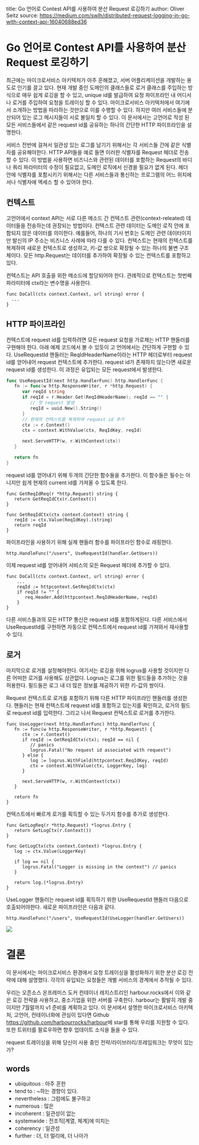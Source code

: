 title: Go 언어로 Contest API를 사용하여 분산 Request 로깅하기
author: Oliver Seitz
source: https://medium.com/swlh/distributed-request-logging-in-go-with-context-api-16040688ed36

# Go 언어로 Contest API를 사용하여 분산 Request 로깅하기

최근에는 마이크로서비스 아키텍처가 아주 흔해졌고, 서버 어플리케이션을 개발하는 용도로 인기를 끌고 있다. 현재 개발 중인 도메인의 클래스들로 로거 클래스를 주입하는 방식으로 매우 쉽게 로깅을 할 수 있고, unique id를 발급하여 요청 파이프라인 내 어디서나 로거를 주입하여 요청을 트레이싱 할 수 있다. 마이크로서비스 아키텍처에서 여기에서 소개하는 방법을 따라하는 것만으로 이를 수행할 수 있다. 하지만 여러 서비스들에 분산되어 있는 로그 메시지들이 서로 불일치 할 수 있다.  이 문서에서는 고언어로 작성 된 모든 서비스들에서 같은 request id를 공유하는 하나의 간단한 HTTP 파이프라인을 설명한다. 



서비스 전반에 걸쳐서 일관성 있는 로그를 남기기 위해서는 각 서비스들 간에 같은 식별자를 공유해야한다. HTTP API들을 예로 들면 이러한 식별자를 Request 헤더로 전송할 수 있다. 이 방법을 사용하면 비즈니스와 관련된 데이터를 포함하는 Request의 바디나 쿼리 파라미터의 수정이 필요없고, 도메인 로직에서 신경쓸 필요가 없게 된다. 헤더 안에 식별자를 포함시키기 위해서는 다른 서비스들과 통신하는 프로그램의 어느 위치에서나 식별자에 엑세스 할 수 있어야 한다.



## 컨텍스트

고언어에서 context API는 서로 다른 메소드 간 컨텍스트 관련(context-releated) 데이터들을 전송하는데 권장되는 방법이다.  컨텍스트 관련 데이터는 도메인 로직 안에 포함되지 않은 데이터를 의미한다. 예를들어, 하나의 기사 번호는 도메인 관련 데이터이지만 발신의 IP 주소는 비즈니스 사례에 따라 다를 수 있다. 컨텍스트는 현재의 컨텍스트를 복제하여 새로운 컨텍스트로 생성하고, 키-값 쌍으로 확장될 수 있는 하나의 불변 구조체이다. 모든 http.Request는 데이터를 추가하여 확장될 수 있는 컨텍스트를 포함하고 있다. 



컨텍스트는 API 호출을 위한 메소드에 할당되어야 한다. 관례적으로 컨텍스트는 첫번째 파라미터에 ctx라는 변수명을 사용한다.

```
func DoCall(ctx context.Context, url string) error {
  ...
}
```



## HTTP 파이프라인

컨텍스트에 request id를 입력하려면 모든 request 요청을 가로채는 HTTP 핸들러를 구현해야 한다. 아래 예제 코드에서 볼 수 있듯이 고 언어에서는 간단하게 구현할 수 있다. UseRequestId 핸들러는 ReqIdHeaderName이라는 HTTP 헤더로부터 request id를 얻어내어 request 컨텍스트에 추가한다. request id가 존재하지 않는다면 새로운 request id를 생성한다. 이 과정은 유입되는 모든 request에서 발생한다.

```go
func UseRequestId(next http.HandlerFunc) http.HandlerFunc {
   fn := func(w http.ResponseWriter, r *http.Request) {
      var reqId string
      if reqId = r.Header.Get(ReqIdHeaderName); reqId == "" {
         // 첫 request 발생
         reqId = uuid.New().String()
      }
      // 현재의 컨텍스트를 복제하여 request id 추가
      ctx := r.Context()
      ctx = context.WithValue(ctx, ReqIdKey, reqId)

      next.ServeHTTP(w, r.WithContext(ctx))
   }

   return fn
}
```



request id를 얻어내기 위해 두개의 간단한 함수들을 추가한다. 이 함수들은 필수는 아니지만 쉽게 현재의 current id를 가져올 수 있도록 한다.

```
func GetReqIdReq(r *http.Request) string {
   return GetReqIdCtx(r.Context())
}

func GetReqIdCtx(ctx context.Context) string {
   reqId := ctx.Value(ReqIdKey).(string)
   return reqId
}
```



파이프라인을 사용하기 위해 실제 핸들러 함수를 파이프라인 함수로 래핑한다.

```
http.HandleFunc("/users", UseRequestId(handler.GetUsers))
```



이제 request id를 얻어내어 서비스의 모든 Request 헤더에 추가할 수 있다.

```
func DoCall(ctx context.Context, url string) error {
    ...
    reqId := httpcontext.GetReqIdCtx(ctx)
    if reqId != "" {
       req.Header.Add(httpcontext.ReqIdHeaderName, reqId)
    }
}
```



다른 서비스들과의 모든 HTTP 통신은 request id를 포함하게된다. 다른 서비스에서 UseRequestId를 구현하면 자동으로 컨텍스트에서 request id를 가져와서 재사용할 수 있다.



## 로거

마지막으로 로거를 설정해야한다. 여기서는 로깅을 위해 logrus를 사용할 것이지만 다른 어떠한 로거를 사용해도 상관없다. Logrus는 로그를 위한 필드들을 추가하는 것을 허용한다. 필드들은 로그 내 더 많은 정보를 제공하기 위한 키-값의 쌍이다.



Request 컨텍스트로 로거를 포함하기 위해 다른 HTTP 파이프라인 핸들러를 생성한다. 핸들러는 현재 컨텍스트에 request id를 포함하고 있는지를 확인하고, 로거의 필드로 request id를 입력한다. 그리고 나서 Request 컨텍스트로 로거를 추가한다. 

```
func UseLogger(next http.HandlerFunc) http.HandlerFunc {
   fn := func(w http.ResponseWriter, r *http.Request) {
      ctx := r.Context()
      if reqId := GetReqIdCtx(ctx); reqId == nil {
         // panics
         logrus.Fatal("No request id associated with request")
      } else {
         log := logrus.WithField(httpcontext.ReqIdKey, reqId)
         ctx = context.WithValue(ctx, LoggerKey, log)
      }

      next.ServeHTTP(w, r.WithContext(ctx))
   }

   return fn
}
```



컨텍스트에서 빠르게 로거를 획득할 수 있는 두가지 함수를 추가로 생성한다.

```
func GetLogReq(r *http.Request) *logrus.Entry {
   return GetLogCtx(r.Context())
}

func GetLogCtx(ctx context.Context) *logrus.Entry {
   log := ctx.Value(LoggerKey)

   if log == nil {
      logrus.Fatal("Logger is missing in the context") // panics
   }

   return log.(*logrus.Entry)
}
```



UseLogger 핸들러는 request id를 획득하기 위한 UseRequestId 핸들러 다음으로 호출되어야한다. 새로운 파이프라인은 다음과 같다.

```
http.HandleFunc("/users", UseRequestId(UseLogger(handler.GetUsers))
```


![](https://miro.medium.com/max/1400/1*rgKf-_W7zQx2DkwcAiAkJw.png)




# 결론

이 문서에서는 마이크로서비스 환경에서 요청 트레이싱을 활성화하기 위한 분산 로깅 전략에 대해 설명했다. 각각의 유입되는 요청들은 개별 서비스의 경계에서 추적될 수 있다. 



우리는 오픈소스 온프레미스 도커 컨테이너 레지스트리인 harbour.rocks에서 이와 같은 로깅 전략을 사용하고, 중소기업을 위한 서버를 구축한다. harbour는 활발히 개발 중이지만 7월말까지 v1 준비를 계획하고 있다. 이 문서에서 설명한 마이크로서비스 아키텍처, 고언어, 컨테이너화에 관심이 있다면 Github <https://github.com/harbourrocks/harbour>에 star를 통해 우리를 지원할 수 있다. 또한 트위터를 팔로우하면 향후 업데이트 소식을 들을 수 있다.



request 트레이싱을 위해 당신이 사용 중인 전략/라이브러리/프레임워크는 무엇이 있는가?



## words

* ubiquitous  : 아주 흔한
* tend to : ~하는 경향이 있다.
* nevertheless : 그럼에도 불구하고
* numerous : 많은
* incoherent : 일관성이 없는
* systemwide : 전조직[계열, 체계]에 미치는
* coherency : 일관성
* further : 더, 더 멀리에, 더 나아가